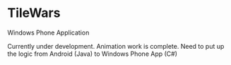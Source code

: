 TileWars
========

Windows Phone Application

Currently under development. Animation work is complete. Need to put up the logic from Android (Java) to Windows Phone App (C#)
